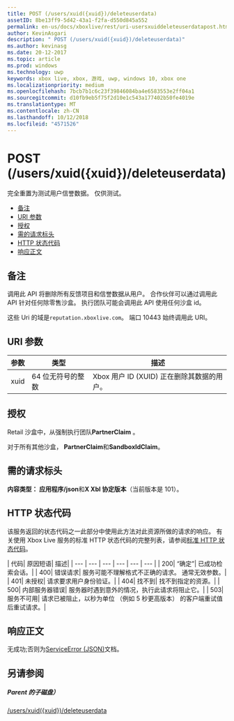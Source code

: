 ```yaml
---
title: POST (/users/xuid({xuid})/deleteuserdata)
assetID: 8be13ff9-5d42-43a1-f2fa-d550d845a552
permalink: en-us/docs/xboxlive/rest/uri-usersxuiddeleteuserdatapost.html
author: KevinAsgari
description: " POST (/users/xuid({xuid})/deleteuserdata)"
ms.author: kevinasg
ms.date: 20-12-2017
ms.topic: article
ms.prod: windows
ms.technology: uwp
keywords: xbox live, xbox, 游戏, uwp, windows 10, xbox one
ms.localizationpriority: medium
ms.openlocfilehash: 7bcb7b1c6c23f39846084ba4e6583553e2ff04a1
ms.sourcegitcommit: d10fb9eb5f75f2d10e1c543a177402b50fe4019e
ms.translationtype: MT
ms.contentlocale: zh-CN
ms.lasthandoff: 10/12/2018
ms.locfileid: "4571526"
---
```

# <a name="post-usersxuidxuiddeleteuserdata"></a>POST (/users/xuid({xuid})/deleteuserdata)
完全重置为测试用户信誉数据。 仅供测试。

  * [备注](#ID4EQ)
  * [URI 参数](#ID4E5)
  * [授权](#ID4EJB)
  * [需的请求标头](#ID4E3B)
  * [HTTP 状态代码](#ID4EHC)
  * [响应正文](#ID4EJF)

<a id="ID4EQ"></a>


## <a name="remarks"></a>备注

调用此 API 将删除所有反馈项目和信誉数据从用户。 合作伙伴可以通过调用此 API 针对任何除零售沙盒。 执行团队可能会调用此 API 使用任何沙盒 id。

这些 Uri 的域是`reputation.xboxlive.com`。 端口 10443 始终调用此 URI。

<a id="ID4E5"></a>


## <a name="uri-parameters"></a>URI 参数

| 参数| 类型| 描述|
| --- | --- | --- |
| xuid| 64 位无符号的整数| Xbox 用户 ID (XUID) 正在删除其数据的用户。|

<a id="ID4EJB"></a>


## <a name="authorization"></a>授权

Retail 沙盒中，从强制执行团队**PartnerClaim** 。

对于所有其他沙盒， **PartnerClaim**和**SandboxIdClaim**。

<a id="ID4E3B"></a>


## <a name="required-request-headers"></a>需的请求标头

**内容类型： 应用程序/json**和**X Xbl 协定版本**（当前版本是 101）。

<a id="ID4EHC"></a>


## <a name="http-status-codes"></a>HTTP 状态代码

该服务返回的状态代码之一此部分中使用此方法对此资源所做的请求的响应。 有关使用 Xbox Live 服务的标准 HTTP 状态代码的完整列表，请参阅[标准 HTTP 状态代码](../../additional/httpstatuscodes.md)。

| 代码| 原因短语| 描述|
| --- | --- | --- | --- | --- | --- |
| 200| “确定”| 已成功检索会话。|
| 400| 错误请求| 服务可能不理解格式不正确的请求。 通常无效参数。|
| 401| 未授权| 请求要求用户身份验证。|
| 404| 找不到| 找不到指定的资源。|
| 500| 内部服务器错误| 服务器时遇到意外的情况，执行此请求将阻止它。|
| 503| 服务不可用| 请求已被阻止，以秒为单位 （例如 5 秒更高版本） 的客户端重试值后重试请求。|

<a id="ID4EJF"></a>


## <a name="response-body"></a>响应正文

无成功;否则为[ServiceError (JSON)](../../json/json-serviceerror.md)文档。

<a id="ID4EWF"></a>


## <a name="see-also"></a>另请参阅

<a id="ID4EYF"></a>


##### <a name="parent"></a>Parent 的子磁盘）

[/users/xuid({xuid})/deleteuserdata](uri-usersxuiddeleteuserdata.md)

